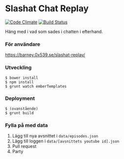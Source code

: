 # Slashat Chat Replay

[![Code Climate](https://codeclimate.com/github/rickard2/slashat-replay.png)](https://codeclimate.com/github/rickard2/slashat-replay)
[![Build Status](https://travis-ci.org/rickard2/slashat-replay.png?branch=master)](https://travis-ci.org/rickard2/slashat-replay)

Häng med i vad som sades i chatten i efterhand. 


### För användare
https://barney.0x539.se/slashat-replay/


### Utveckling

````
$ bower install
$ npm install
$ grunt watch emberTemplates
````

### Deployment

````
$ (ovanstående)
$ grunt build
````

### Fylla på med data

1. Lägg till nya avsnittet i `data/episodes.json`
2. Lägg till loggen i `data/[avsnittets youtube id].json`
3. Pull request
4. Party
